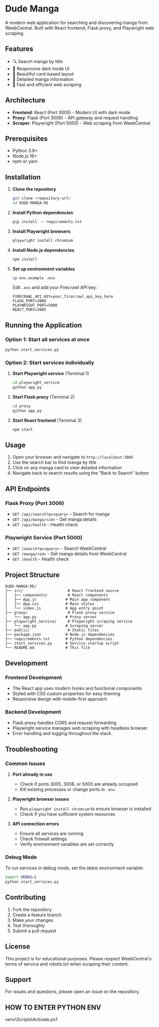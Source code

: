# Dude Manga

A modern web application for searching and discovering manga from WeebCentral. Built with React frontend, Flask proxy, and Playwright web scraping.

## Features

- 🔍 Search manga by title
- 📱 Responsive dark mode UI
- 🎨 Beautiful card-based layout
- 📖 Detailed manga information
- 🚀 Fast and efficient web scraping

## Architecture

- **Frontend**: React (Port 3005) - Modern UI with dark mode
- **Proxy**: Flask (Port 3006) - API gateway and request handling
- **Scraper**: Playwright (Port 5000) - Web scraping from WeebCentral

## Prerequisites

- Python 3.8+
- Node.js 16+
- npm or yarn

## Installation

1. **Clone the repository**
   ```bash
   git clone <repository-url>
   cd DUDE-MANGA-RE
   ```

2. **Install Python dependencies**
   ```bash
   pip install -r requirements.txt
   ```

3. **Install Playwright browsers**
   ```bash
   playwright install chromium
   ```

4. **Install Node.js dependencies**
   ```bash
   npm install
   ```

5. **Set up environment variables**
   ```bash
   cp env.example .env
   ```
   
   Edit `.env` and add your Firecrawl API key:
   ```
   FIRECRAWL_API_KEY=your_firecrawl_api_key_here
   FLASK_PORT=3006
   PLAYWRIGHT_PORT=5000
   REACT_PORT=3005
   ```

## Running the Application

### Option 1: Start all services at once
```bash
python start_services.py
```

### Option 2: Start services individually

1. **Start Playwright service** (Terminal 1)
   ```bash
   cd playwright_service
   python app.py
   ```

2. **Start Flask proxy** (Terminal 2)
   ```bash
   cd proxy
   python app.py
   ```

3. **Start React frontend** (Terminal 3)
   ```bash
   npm start
   ```

## Usage

1. Open your browser and navigate to `http://localhost:3005`
2. Use the search bar to find manga by title
3. Click on any manga card to view detailed information
4. Navigate back to search results using the "Back to Search" button

## API Endpoints

### Flask Proxy (Port 3006)
- `GET /api/search?q=<query>` - Search for manga
- `GET /api/manga/<id>` - Get manga details
- `GET /api/health` - Health check

### Playwright Service (Port 5000)
- `GET /search?q=<query>` - Search WeebCentral
- `GET /manga/<id>` - Get manga details from WeebCentral
- `GET /health` - Health check

## Project Structure

```
DUDE-MANGA-RE/
├── src/                    # React frontend source
│   ├── components/         # React components
│   ├── App.js             # Main app component
│   ├── App.css            # Main styles
│   └── index.js           # App entry point
├── proxy/                  # Flask proxy service
│   └── app.py             # Proxy server
├── playwright_service/     # Playwright scraping service
│   └── app.py             # Scraping server
├── public/                 # Static files
├── package.json           # Node.js dependencies
├── requirements.txt       # Python dependencies
├── start_services.py      # Service startup script
└── README.md              # This file
```

## Development

### Frontend Development
- The React app uses modern hooks and functional components
- Styled with CSS custom properties for easy theming
- Responsive design with mobile-first approach

### Backend Development
- Flask proxy handles CORS and request forwarding
- Playwright service manages web scraping with headless browser
- Error handling and logging throughout the stack

## Troubleshooting

### Common Issues

1. **Port already in use**
   - Check if ports 3005, 3006, or 5000 are already occupied
   - Kill existing processes or change ports in `.env`

2. **Playwright browser issues**
   - Run `playwright install chromium` to ensure browser is installed
   - Check if you have sufficient system resources

3. **API connection errors**
   - Ensure all services are running
   - Check firewall settings
   - Verify environment variables are set correctly

### Debug Mode

To run services in debug mode, set the `DEBUG` environment variable:
```bash
export DEBUG=1
python start_services.py
```

## Contributing

1. Fork the repository
2. Create a feature branch
3. Make your changes
4. Test thoroughly
5. Submit a pull request

## License

This project is for educational purposes. Please respect WeebCentral's terms of service and robots.txt when scraping their content.

## Support

For issues and questions, please open an issue on the repository. 


## HOW TO ENTER PYTHON ENV

venv\Scripts\Activate.ps1 